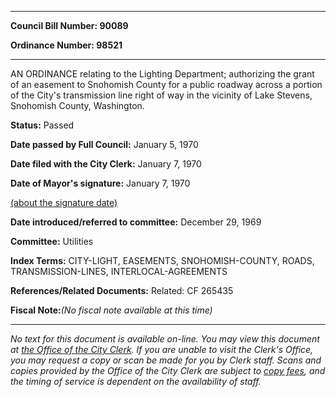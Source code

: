 

********

**Council Bill Number: 90089**
   
**Ordinance Number: 98521**
********

 AN ORDINANCE relating to the Lighting Department; authorizing the grant of an easement to Snohomish County for a public roadway across a portion of the City's transmission line right of way in the vicinity of Lake Stevens, Snohomish County, Washington.

**Status:** Passed
   
**Date passed by Full Council:** January 5, 1970
   
**Date filed with the City Clerk:** January 7, 1970
   
**Date of Mayor's signature:** January 7, 1970
   
[(about the signature date)](/~public/approvaldate.htm)
   
   
   
**Date introduced/referred to committee:** December 29, 1969
   
**Committee:** Utilities
   
   
**Index Terms:** CITY-LIGHT, EASEMENTS, SNOHOMISH-COUNTY, ROADS, TRANSMISSION-LINES, INTERLOCAL-AGREEMENTS

**References/Related Documents:** Related: CF 265435

**Fiscal Note:**_(No fiscal note available at this time)_
********

_No text for this document is available on-line. You may view this document at [the Office of the City Clerk](http://www.seattle.gov/leg/clerk/contactUs.htm). If you are unable to visit the Clerk's Office, you may request a copy or scan be made for you by Clerk staff. Scans and copies provided by the Office of the City Clerk are subject to [copy fees](http://clerk.seattle.gov/~public/clerkfees.htm), and the timing of service is dependent on the availability of staff._

